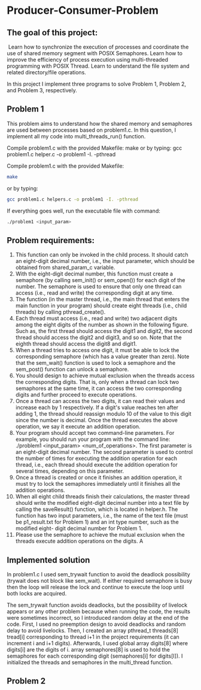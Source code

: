# Producer-Consumer-Problem


## The goal of this project:
 Learn how to synchronize the execution of processes and coordinate the use of shared 
memory segment with POSIX Semaphores. Learn how to improve the efficiency of process execution using multi-threaded programming 
with POSIX Thread. Learn to understand the file system and related directory/file operations.
 
In this project I implement three programs to solve Problem 1, Problem 2, and Problem 3, respectively. 



## Problem 1

This problem aims to understand how the shared memory and semaphores are used between processes based on problem1.c. 
In this question, I implement all my code into multi_threads_run() function.

Compile problem1.c with the provided Makefile: make 
or by typing: gcc problem1.c helper.c -o problem1 -I. -pthread 


Compile problem1.c with the provided Makefile:

```bash
make 
```
or by typing:

```bash
gcc problem1.c helpers.c -o problem1 -I. -pthread 
```
If everything goes well, run the executable file with command: 
```bash
./problem1 <input_param> 
```


## Problem requirements:
1. This function can only be invoked in the child process. It should catch an eight-digit decimal number, i.e., the input parameter, which should be obtained from shared_param_c variable.
2. With the eight-digit decimal number, this function must create a semaphore (by calling sem_init() or sem_open()) for each digit of the number. The semaphore is used to ensure that only one thread can access (i.e., read and write) the corresponding digit at any time. 
3. The function (in the master thread, i.e., the main thread that enters the main function in your program) should create eight threads (i.e., child threads) by calling pthread_create(). 
4. Each thread must access (i.e., read and write) two adjacent digits among the eight digits of the number as shown in the following figure. Such as, the first thread should access the digit1 and digit2, the second thread should access the digit2 and digit3, and so on. Note that the eighth thread should access the digit8 and digit1. 
5. When a thread tries to access one digit, it must be able to lock the corresponding semaphore (which has a value greater than zero). Note that the sem_wait() function is used to lock a semaphore and the sem_post() function can unlock a semaphore. 
6. You should design to achieve mutual exclusion when the threads access the corresponding digits. That is, only when a thread can lock two semaphores at the same time, it can access the two corresponding digits and further proceed to execute operations. 
7. Once a thread can access the two digits, it can read their values and increase each by 1 respectively. If a digit's value reaches ten after adding 1, the thread should reassign modulo 10 of the value to this digit since the number is decimal. Once the thread executes the above operation, we say it execute an addition operation. 
8. Your program should accept two command-line parameters. For example, you should run your program with the command line: ./problem1 <input_param> <num_of_operations>. The first parameter is an eight-digit decimal number. The second parameter is used to control the number of times for executing the addition operation for each thread, i.e., each thread should execute the addition operation for several times, depending on this parameter. 
9. Once a thread is created or once it finishes an addition operation, it must try to lock the semaphores immediately until it finishes all the addition operations. 
10. When all eight child threads finish their calculations, the master thread should write the modified eight-digit decimal number into a text file by calling the saveResult() function, which is located in helper.h. The function has two input parameters, i.e., the name of the text file (must be p1_result.txt for Problem 1) and an int type number, such as the modified eight- digit decimal number for Problem 1. 
11. Please use the semaphore to achieve the mutual exclusion when the threads execute addition operations on the digits. A




## Implemented solution

In problem1.c I used sem_trywait function to avoid the deadlock possibility (trywait does not block like sem_wait). If either required semaphore is busy then the loop will release the lock and continue to execute the loop until both locks are acquired.

The sem_trywait function avoids deadlocks, but the possibility of livelock appears or any other problem because when running the code, the results were sometimes incorrect, so I introduced random delay at the end of the code.
First, I used no preemption design to avoid deadlocks and random delay to avoid livelocks.
Then, I created an array pthread_t threads[8] tread[i] corresponding to thread i+1 in the project requirements (it can increment i and i+1 digits). Afterwards, I used global array digits[8] where digits[i] are the digits of i. array semaphores[8] is used to hold the semaphores for each corresponding digit (semaphores[i] for digits[I]). I initialized the threads and semaphores in the multi_thread function.

## Problem 2



